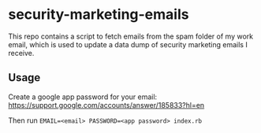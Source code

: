 # security-marketing-emails

This repo contains a script to fetch emails from the spam folder of my work email, which is used to update a data dump of security marketing emails I receive.

## Usage

Create a google app password for your email:
https://support.google.com/accounts/answer/185833?hl=en

Then run `EMAIL=<email> PASSWORD=<app password> index.rb`
